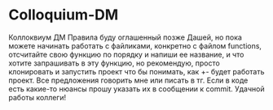 # Colloquium-DM
Коллоквиум ДМ
Правила буду оглашенный позже Дашей, но пока можете начинать работать с файликами, конкретно с файлом functions, отсчитайте свою функцию по порядку и напиши ее название, и что хотите запрашивать в эту функцию, но рекомендую, просто клонировать и запустить проект что бы понимать, как +- будет работать проект. Все предложения говорить мне или писать в тг. Если в коде есть какие-то нюансы прошу указать их в сообщении к commit. Удачной работы коллеги!  
